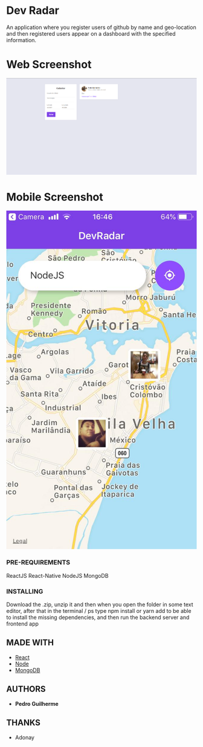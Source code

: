 # Dev Radar

An application where you register users of github by name and geo-location and then registered users appear on a dashboard with the specified information.

# Web Screenshot
![image](https://github.com/pedroschmid/DevRadar/blob/master/zIMGs/web.png)

# Mobile Screenshot
![image](https://github.com/pedroschmid/DevRadar/blob/master/zIMGs/mobile.jpg)

### PRE-REQUIREMENTS

ReactJS
React-Native
NodeJS
MongoDB

### INSTALLING

Download the .zip, unzip it and then when you open the folder in some text editor, after that in the terminal / ps type npm install or yarn add to be able to install the missing dependencies, and then run the backend server and frontend app

## MADE WITH

* [React](https://reactjs.org/)
* [Node](https://nodejs.org/en/)
* [MongoDB](https://www.mongodb.com/)

## AUTHORS

* **Pedro Guilherme**

## THANKS

* Adonay
